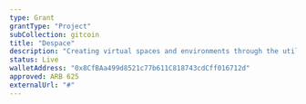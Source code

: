 ```yaml
---
type: Grant
grantType: "Project"
subCollection: gitcoin
title: "Despace"
description: "Creating virtual spaces and environments through the utilization of tokens and blockchain technology."
status: Live
walletAddress: "0x8CfBAa499d8521c77b611C818743cdCff016712d"
approved: ARB 625
externalUrl: "#"
---
```

